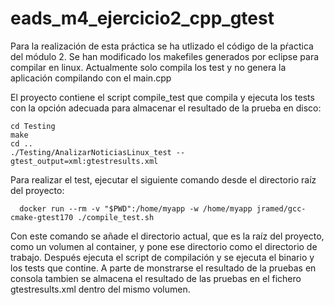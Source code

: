 # eads_m4_ejercicio2_cpp_gtest
Para la realización de esta práctica se ha utlizado el código de la pŕactica del módulo 2. Se han modificado los makefiles generados por eclipse para compilar en linux. Actualmente solo compila los test y no genera la aplicación compilando con el main.cpp

El proyecto contiene el script compile_test que compila y ejecuta los tests con la opción adecuada para almacenar el resultado de la prueba en disco:

```
cd Testing
make
cd ..
./Testing/AnalizarNoticiasLinux_test --gtest_output=xml:gtestresults.xml

```

Para realizar el test, ejecutar el siguiente comando desde el directorio raíz del proyecto:

```
  docker run --rm -v "$PWD":/home/myapp -w /home/myapp jramed/gcc-cmake-gtest170 ./compile_test.sh
```
  
Con este comando se añade el directorio actual, que es la raíz del proyecto, como un volumen al container, y pone ese directorio como el directorio de trabajo. Después ejecuta el script de compilación y se ejecuta el binario y los tests que contine. A parte de monstrarse el resultado de la pruebas en consola tambien se almacena el resultado de las pruebas en el fichero gtestresults.xml dentro del mismo volumen.

